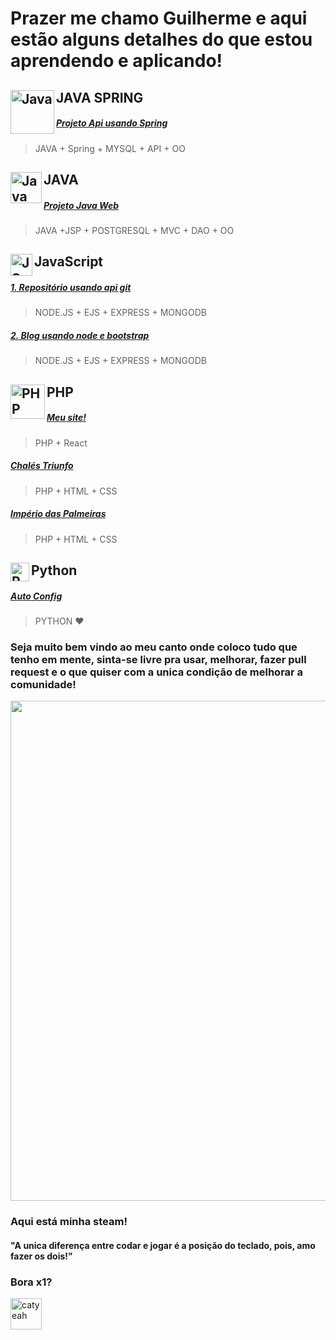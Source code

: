 # Prazer me chamo Guilherme e aqui estão alguns detalhes do que estou aprendendo e aplicando! 

## JAVA SPRING <img align="left" alt="Java" width="70px" src="https://spring.io/images/spring-logo-9146a4d3298760c2e7e49595184e1975.svg" />
##### [Projeto Api usando Spring](https://github.com/Guifgr/First_Spring_API)
> JAVA + Spring  + MYSQL + API + OO

## JAVA <img align="left" alt="Java" width="50px" src="https://logospng.org/download/java/logo-java-4096.png" />
 
##### [Projeto Java Web](https://github.com/Guifgr/ProjetoJava4sem)
> JAVA +JSP  + POSTGRESQL + MVC + DAO + OO

## JavaScript <img align="left" alt="JS" width="35px" src="https://www.freepnglogos.com/uploads/javascript-png/javascript-vector-logo-yellow-png-transparent-javascript-vector-12.png" />

##### [1. Repositório usando api git ](https://github.com/Guifgr/MyFirstApi)
> NODE.JS + EJS + EXPRESS + MONGODB

 ##### [2. Blog usando node e bootstrap](https://github.com/Guifgr/MarkdownBlog)
> NODE.JS + EJS + EXPRESS + MONGODB

## PHP <img align="left" alt="PHP" width="55px" src="http://pngimg.com/uploads/php/php_PNG50.png" />
 
##### [Meu site!](https://guilhermefgr.com.br/)
> PHP + React

##### [Chalés Triunfo](https://chalestriunfo.com.br/)
> PHP + HTML + CSS

##### [Império das Palmeiras](http://imperiodaspalmeiras.com.br/)
> PHP + HTML + CSS

## Python <img align="left" alt="Python" width="30px" src="https://seeklogo.com/images/P/python-logo-A32636CAA3-seeklogo.com.png" />
 
##### [Auto Config](https://github.com/Guifgr/AutoConfig)
> PYTHON ❤

### Seja muito bem vindo ao meu canto onde coloco tudo que tenho em mente, sinta-se livre pra usar, melhorar, fazer pull request e o que quiser com a unica condição de melhorar a comunidade!
<img src="https://i.pinimg.com/originals/57/f8/8e/57f88e49872cb11e9fe4b0cad4669881.gif" width="800"/>

### Aqui está minha steam! 
#### "A unica diferença entre codar e jogar é a posição do teclado, pois, amo fazer os dois!"

<h3>Bora x1?</h3><a href="https://steamcommunity.com/profiles/76561198127663591/"><img src="https://upload.wikimedia.org/wikipedia/commons/c/c1/Steam_Logo.png" alt="catyeah" width="50"/></a>
 
